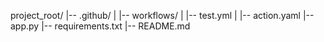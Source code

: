 project_root/
|-- .github/
|   |-- workflows/
|       |-- test.yml
|       |-- action.yaml
|-- app.py
|-- requirements.txt
|-- README.md
